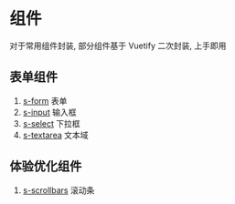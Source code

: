 # 组件

对于常用组件封装, 部分组件基于 Vuetify 二次封装, 上手即用

## 表单组件
  1. [s-form](/components/s-form/) 表单
  2. [s-input](/components/s-input/) 输入框
  3. [s-select](/components/s-select/) 下拉框
  4. [s-textarea](/components/s-textarea/) 文本域

## 体验优化组件
  1. [s-scrollbars](/components/s-scrollbars/) 滚动条